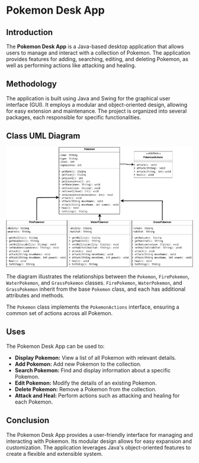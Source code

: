 # Pokemon Desk App

## Introduction

The **Pokemon Desk App** is a Java-based desktop application that allows users to manage and interact with a collection of Pokemon. The application provides features for adding, searching, editing, and deleting Pokemon, as well as performing actions like attacking and healing.

## Methodology

The application is built using Java and Swing for the graphical user interface (GUI). It employs a modular and object-oriented design, allowing for easy extension and maintenance. The project is organized into several packages, each responsible for specific functionalities.

## Class UML Diagram

![A UML Diagram](UML_Diagram.drawio.png)


The diagram illustrates the relationships between the `Pokemon`, `FirePokemon`, `WaterPokemon`, and `GrassPokemon` classes. `FirePokemon`, `WaterPokemon`, and `GrassPokemon` inherit from the base `Pokemon` class, and each has additional attributes and methods.

The `Pokemon` class implements the `PokemonActions` interface, ensuring a common set of actions across all Pokemon.

## Uses

The Pokemon Desk App can be used to:

- **Display Pokemon:** View a list of all Pokemon with relevant details.
- **Add Pokemon:** Add new Pokemon to the collection.
- **Search Pokemon:** Find and display information about a specific Pokemon.
- **Edit Pokemon:** Modify the details of an existing Pokemon.
- **Delete Pokemon:** Remove a Pokemon from the collection.
- **Attack and Heal:** Perform actions such as attacking and healing for each Pokemon.

## Conclusion

The Pokemon Desk App provides a user-friendly interface for managing and interacting with Pokemon. Its modular design allows for easy expansion and customization. The application leverages Java's object-oriented features to create a flexible and extensible system.

